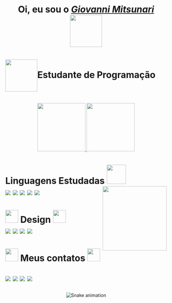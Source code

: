 <div>
  <h1 align="center"> Oi, eu sou o <a href="https://www.linkedin.com/in/giovanni-mitsunari-206ba8174/"><i> Giovanni Mitsunari
    <img align="" height="100em" src="https://wallpapercave.com/uwp/uwp1125569.gif">
    </i></a></h1>
 <h1 align="left"> <img align="center"height="100" src="https://giffiles.alphacoders.com/141/141731.gif">Estudante de Programação </h1>
  </a><br>
</div>

<div align="center">
  <a href="https://github.com/gimitsunari">
    <img height="150em" src="https://github-readme-stats.vercel.app/api?username=gimitsunari&count_private=true&include_all_commits=true&show_icons=true&theme=dracula&hide_border=false&show_owner=true"/>
    <img height="150em" src="https://github-readme-stats.vercel.app/api/top-langs/?username=gimitsunari&theme=dracula&hide_border=false&&layout=compact"/>
  </a>

<div align="left" valign="top"><h1> Linguagens Estudadas <img height="60em" src="https://thumbs.gfycat.com/BaggySpitefulCrocodileskink-max-1mb.gif?w=144"><br>
  
  <img align="center" src="https://img.shields.io/badge/HTML5-E34F26?style=for-the-badge&logo=html5&logoColor=white">
  <img align="center" src="https://img.shields.io/badge/CSS3-1572B6?style=for-the-badge&logo=css3&logoColor=white">
  <img align="center" src="https://img.shields.io/badge/JavaScript-F7DF1E?style=for-the-badge&logo=javascript&logoColor=black">
  <img align="center" src="https://img.shields.io/badge/Python-14354C?style=for-the-badge&logo=python&logoColor=white">
  <img align="center" src="https://img.shields.io/badge/PHP-777BB4?style=for-the-badge&logo=php&logoColor=white">
  <img align="right" height="200" src="https://acegif.com/wp-content/gif/confetti-10.gif">
  
</div></h1>

<div align="left" valign="top"><h1><img height="40em"src="https://i.pinimg.com/originals/24/b0/c3/24b0c3192e40032284f3aa8a0b23c2e5.png"> Design <img height="40em"src="https://i.pinimg.com/originals/24/b0/c3/24b0c3192e40032284f3aa8a0b23c2e5.png"><br>
  
  <img align="center" src="https://aleen42.github.io/badges/src/photoshop.svg">
  <img align="center" src="https://aleen42.github.io/badges/src/illustrator.svg">
  <img align="center" src="https://aleen42.github.io/badges/src/premiere.svg">
  <img align="center" src="https://aleen42.github.io/badges/src/after_effects.svg">
</div></h1>

<div align="left"><h1><img height="40em" src="https://files.softicons.com/download/game-icons/super-mario-icons-by-sandro-pereira/ico/Mushroom%20-%20Mini.ico">
  Meus contatos
  <img height="40em" src="https://files.softicons.com/download/game-icons/super-mario-icons-by-sandro-pereira/ico/Mushroom%20-%20Mini.ico">
  
  <a href="https://www.instagram.com/giovannimitsunari/" target="_blank"><img src="https://img.shields.io/badge/-Instagram-%23E4405F?style=for-the-badge&logo=instagram&logoColor=white" target="_blank"></a>
  <a href="https://www.facebook.com/giovanni.mitsunari" target="_blank"><img src="https://img.shields.io/badge/Facebook-1877F2?style=for-the-badge&logo=facebook&logoColor=white" target="_blank"></a>
  <a href="https://www.linkedin.com/in/giovanni-mitsunari-206ba8174/" target="_blank"><img src="https://img.shields.io/badge/-LinkedIn-%230077B5?style=for-the-badge&logo=linkedin&logoColor=white" target="_blank"></a> 
  <a href="mailto:gimitsunari@hotmail.com"><img src="https://img.shields.io/badge/Gmail-D14836?style=for-the-badge&logo=gmail&logoColor=white" target="_blank"></a>
</div>

  <div align="center"></h1>
  
  ![Snake animation](https://github.com/danielbped/danielbped/blob/output/github-contribution-grid-snake.svg)
  
</div>
